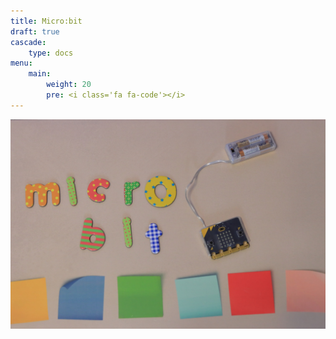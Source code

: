 ```yaml
---
title: Micro:bit
draft: true
cascade:
    type: docs
menu:
    main:
        weight: 20
        pre: <i class='fa fa-code'></i>
---
```

![A BBC Micro:bit](background-gabriel-vasiliu-CRUYMzDlcOs-unsplash.jpg)
